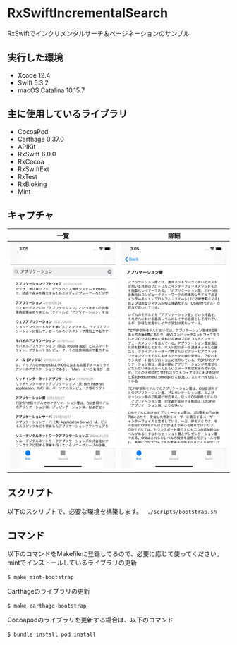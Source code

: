 # RxSwiftIncrementalSearch

RxSwiftでインクリメンタルサーチ＆ページネーションのサンプル

## 実行した環境
- Xcode 12.4
- Swift 5.3.2
- macOS Catalina 10.15.7

## 主に使用しているライブラリ
- CocoaPod 
- Carthage 0.37.0
- APIKit
- RxSwift 6.0.0
- RxCocoa
- RxSwiftExt
- RxTest
- RxBloking
- Mint

## キャプチャ

|  一覧  |  詳細  |
| ---- | ---- |
| ![画像の説明](README/68747470.png "一覧") | ![画像の説明](README/68747471.png "詳細") |

## スクリプト
以下のスクリプトで、必要な環境を構築します。
` ./scripts/bootstrap.sh`

## コマンド
以下のコマンドをMakefileに登録してるので、必要に応じて使ってください。
mintでインストールしているライブラリの更新

`$ make mint-bootstrap`

Carthageのライブラリの更新

`$ make carthage-bootstrap`

Cocoapodのライブラリを更新する場合は、以下のコマンド

`$ bundle install pod install`